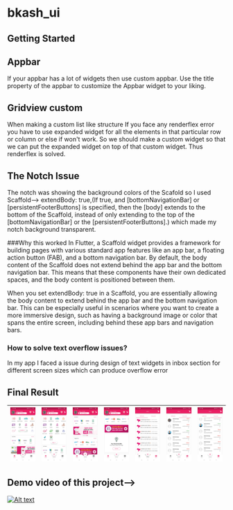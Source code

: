 # bkash_ui


## Getting Started

## Appbar

If your appbar has a lot of widgets then use custom appbar. Use the title property of the appbar to customize the 
Appbar widget to your liking.


## Gridview custom

When making a custom list like structure If you face any renderflex error you have to use expanded widget for all the elements in that particular row or column or else if won't work. So we should make a custom widget so that we can put the expanded widget on top of that custom widget. Thus renderflex is solved.


## The Notch Issue

The notch was showing the background colors of the Scafold so I used Scaffold--> extendBody: true,(If true, and [bottomNavigationBar] or [persistentFooterButtons] is specified, then the [body] extends to the bottom of the Scaffold, instead of only extending to the top of the [bottomNavigationBar] or the [persistentFooterButtons].)
which made my notch background transparent. 

###Why this worked 
In Flutter, a Scaffold widget provides a framework for building pages with various standard app features like an app bar, a floating action button (FAB), and a bottom navigation bar. By default, the body content of the Scaffold does not extend behind the app bar and the bottom navigation bar. This means that these components have their own dedicated spaces, and the body content is positioned between them.

When you set extendBody: true in a Scaffold, you are essentially allowing the body content to extend behind the app bar and the bottom navigation bar. This can be especially useful in scenarios where you want to create a more immersive design, such as having a background image or color that spans the entire screen, including behind these app bars and navigation bars.



### How to solve text overflow issues?


In my app I faced a issue during design of text widgets in inbox section for different screen sizes which can produce overflow error 




## Final Result

| ![Image 1](images/bk7.jpg) | ![Image 2](images/bk1.jpg) | ![Image 3](images/bk6.jpg) | ![Image 4](images/bk5.jpg) | ![Image 5](images/bk4.jpg) | ![Image 6](images/bk3.jpg) | ![Image 7](images/bk2.jpg) |
|:----------------------:|:----------------------:|:----------------------:|:----------------------:|:----------------------:|:----------------------:|:----------------------:|


## Demo video of this project-->
[![Alt text](https://img.youtube.com/vi/fzvb8dCL5Ow/0.jpg)](https://www.youtube.com/watch?v=fzvb8dCL5Ow)
